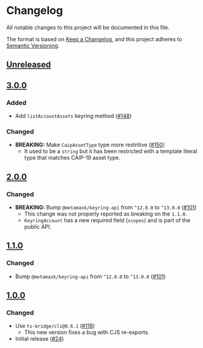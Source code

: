 # Changelog

All notable changes to this project will be documented in this file.

The format is based on [Keep a Changelog](https://keepachangelog.com/en/1.0.0/),
and this project adheres to [Semantic Versioning](https://semver.org/spec/v2.0.0.html).

## [Unreleased]

## [3.0.0]

### Added

- Add `listAccountAssets` keyring method ([#148](https://github.com/MetaMask/accounts/pull/148))

### Changed

- **BREAKING:** Make `CaipAssetType` type more restritive ([#150](https://github.com/MetaMask/accounts/pull/150))
  - It used to be a `string` but it has been restricted with a template literal type that matches CAIP-19 asset type.

## [2.0.0]

### Changed

- **BREAKING:** Bump `@metamask/keyring-api` from `^12.0.0` to `^13.0.0` ([#101](https://github.com/MetaMask/accounts/pull/101))
  - This change was not properly reported as breaking on the `1.1.0`.
  - `KeyringAccount` has a new required field (`scopes`) and is part of the public API.

## [1.1.0]

### Changed

- Bump `@metamask/keyring-api` from `^12.0.0` to `^13.0.0` ([#101](https://github.com/MetaMask/accounts/pull/101))

## [1.0.0]

### Changed

- Use `ts-bridge/cli@0.6.1` ([#118](https://github.com/MetaMask/accounts/pull/118))
  - This new version fixes a bug with CJS re-exports.
- Initial release ([#24](https://github.com/MetaMask/accounts/pull/24))

[Unreleased]: https://github.com/MetaMask/accounts/compare/@metamask/keyring-snap-client@3.0.0...HEAD
[3.0.0]: https://github.com/MetaMask/accounts/compare/@metamask/keyring-snap-client@2.0.0...@metamask/keyring-snap-client@3.0.0
[2.0.0]: https://github.com/MetaMask/accounts/compare/@metamask/keyring-snap-client@1.1.0...@metamask/keyring-snap-client@2.0.0
[1.1.0]: https://github.com/MetaMask/accounts/compare/@metamask/keyring-snap-client@1.0.0...@metamask/keyring-snap-client@1.1.0
[1.0.0]: https://github.com/MetaMask/accounts/releases/tag/@metamask/keyring-snap-client@1.0.0
